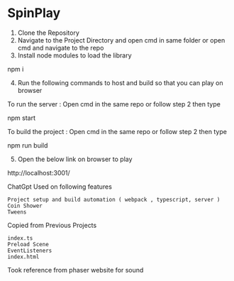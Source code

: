 # SpinPlay


1. Clone the Repository
2. Navigate to the Project Directory and open cmd in same folder or open cmd and navigate to the repo
3. Install node modules to load the library

npm i

4. Run the following commands to host and build so that you can play on browser

To run the server : Open cmd in the same repo or follow step 2 then type 

npm start 

To build the project  : Open cmd in the same repo or follow step 2 then type

npm run build

5. Open the below link on browser to play

http://localhost:3001/


ChatGpt Used on following features

    Project setup and build automation ( webpack , typescript, server )
    Coin Shower
    Tweens

Copied from Previous Projects

    index.ts
    Preload Scene
    EventListeners
    index.html

Took reference from phaser website for sound